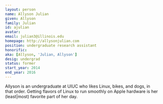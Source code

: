 ```yaml
---
layout: person
name: Allyson Julian
given: Allyson
family: Julian
id: ajulian
avatar: 
email: julian3@illinois.edu
homepage: http://allysonjulian.com
position: undergraduate research assistant
honorific: 
aka: [Allyson, 'Julian, Allyson']
desig: undergrad
status: former
start_year: 2014
end_year: 2016
---
```


Allyson is an undergraduate at UIUC who likes Linux, bikes, and dogs,
in that order. Getting flavors of Linux to run smoothly on Apple
hardware is her (least|most) favorite part of her day.
